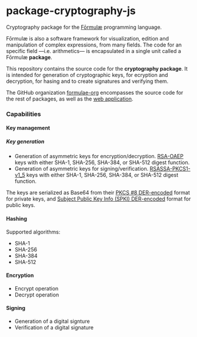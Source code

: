 # package-cryptography-js

Cryptography package for the [Fōrmulæ](https://formulae.org) programming language.

Fōrmulæ is also a software framework for visualization, edition and manipulation of complex expressions, from many fields. The code for an specific field —i.e. arithmetics— is encapsulated in a single unit called a Fōrmulæ **package**.

This repository contains the source code for the **cryptography package**. It is intended for generation of cryptographic keys, for ecryption and decryption, for hasing and to create signatures and verifying them.

The GitHub organization [formulae-org](https://github.com/formulae-org) encompasses the source code for the rest of packages, as well as the [web application](https://github.com/formulae-org/formulae-js).

<!-- Take a look at this [tutorial](https://formulae.org/?script=tutorials/Arithmetic) to know the capabilities of the Fōrmulæ arithmetic package. -->

### Capabilities ###

#### Key management ####

##### Key generation #####

* Generation of asymmetric keys for encryption/decryption. [RSA-OAEP](https://www.rfc-editor.org/rfc/rfc3447#section-7.1) keys with either SHA-1, SHA-256, SHA-384, or SHA-512 digest function.
* Generation of asymmetric keys for signing/verification. [RSASSA-PKCS1-v1_5](https://www.rfc-editor.org/rfc/rfc3447#section-8.2) keys with either SHA-1, SHA-256, SHA-384, or SHA-512 digest function.

The keys are serialized as Base64 from their [PKCS #8 DER-encoded](https://en.wikipedia.org/wiki/PKCS_8) format for private keys, and [Subject Public Key Info (SPKI) DER-encoded](https://datatracker.ietf.org/doc/html/rfc5280#section-4.1) format for public keys.

#### Hashing ####

Supported algorithms:

* SHA-1
* SHA-256
* SHA-384
* SHA-512

#### Encryption

* Encrypt operation
* Decrypt operation

#### Signing ####

* Generation of a digital signture
* Verification of a digital signature
